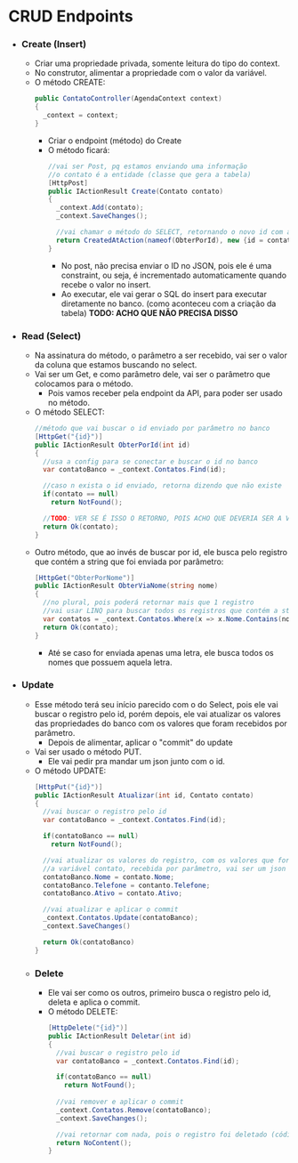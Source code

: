 # CRUD Endpoints

* ### Create (Insert)
  * Criar uma propriedade privada, somente leitura do tipo do context.
  * No construtor, alimentar a propriedade com o valor da variável.
  * O método CREATE:
    ```C#
    public ContatoController(AgendaContext context)
    {
      _context = context;
    }
    ```
    * Criar o endpoint (método) do Create
    * O método ficará:
      ```C#
      //vai ser Post, pq estamos enviando uma informação
      //o contato é a entidade (classe que gera a tabela)
      [HttpPost]
      public IActionResult Create(Contato contato)
      {
        _context.Add(contato);
        _context.SaveChanges();

        //vai chamar o método do SELECT, retornando o novo id com a informação do contato, esse retorno vai ser o link do registro para ser acessado
        return CreatedAtAction(nameof(ObterPorId), new {id = contato.Id}, contato);
      }
      ```
      * No post, não precisa enviar o ID no JSON, pois ele é uma constraint, ou seja, é incrementado automaticamente quando recebe o valor no insert.
      * Ao executar, ele vai gerar o SQL do insert para executar diretamente no banco. (como aconteceu com a criação da tabela) **TODO: ACHO QUE NÃO PRECISA DISSO**

* ### Read (Select)
  * Na assinatura do método, o parâmetro a ser recebido, vai ser o valor da coluna que estamos buscando no select.
  * Vai ser um Get, e como parâmetro dele, vai ser o parâmetro que colocamos para o método.
    * Pois vamos receber pela endpoint da API, para poder ser usado no método.
  * O método SELECT:
    ```C#
    //método que vai buscar o id enviado por parâmetro no banco
    [HttpGet("{id}")]
    public IActionResult ObterPorId(int id)
    {
      //usa a config para se conectar e buscar o id no banco
      var contatoBanco = _context.Contatos.Find(id);

      //caso n exista o id enviado, retorna dizendo que não existe
      if(contato == null)
        return NotFound();

      //TODO: VER SE É ISSO O RETORNO, POIS ACHO QUE DEVERIA SER A VARIÁVEL QUE RECEBEU O FIND DO ID
      return Ok(contato);
    }
    ```
  * Outro método, que ao invés de buscar por id, ele busca pelo registro que contém a string que foi enviada por parâmetro:
    ```C#
    [HttpGet("ObterPorNome")]
    public IActionResult ObterViaNome(string nome)
    {
      //no plural, pois poderá retornar mais que 1 registro
      //vai usar LINQ para buscar todos os registros que contém a string recebida
      var contatos = _context.Contatos.Where(x => x.Nome.Contains(nome))
      return Ok(contato);
    } 
    ``` 
    * Até se caso for enviada apenas uma letra, ele busca todos os nomes que possuem aquela letra.
    
* ### Update
  * Esse método terá seu início parecido com o do Select, pois ele vai buscar o registro pelo id, porém depois, ele vai atualizar os valores das propriedades do banco com os valores que foram recebidos por parâmetro.
    * Depois de alimentar, aplicar o "commit" do update
  * Vai ser usado o método PUT.
    * Ele vai pedir pra mandar um json junto com o id.
  * O método UPDATE:
    ```C#
    [HttpPut("{id}")]
    public IActionResult Atualizar(int id, Contato contato)
    {
      //vai buscar o registro pelo id
      var contatoBanco = _context.Contatos.Find(id);

      if(contatoBanco == null)
        return NotFound();

      //vai atualizar os valores do registro, com os valores que foram recebidos por parâmetro
      //a variável contato, recebida por parâmetro, vai ser um json
      contatoBanco.Nome = contato.Nome;
      contatoBanco.Telefone = contanto.Telefone;
      contatoBanco.Ativo = contato.Ativo;

      //vai atualizar e aplicar o commit
      _context.Contatos.Update(contatoBanco);
      _context.SaveChanges()

      return Ok(contatoBanco)
    }
    ```
  * ### Delete
    * Ele vai ser como os outros, primeiro busca o registro pelo id, deleta e aplica o commit.
    * O método DELETE:
      ```C#
      [HttpDelete("{id}")]
      public IActionResult Deletar(int id)
      {
        //vai buscar o registro pelo id
        var contatoBanco = _context.Contatos.Find(id);

        if(contatoBanco == null)
          return NotFound();
        
        //vai remover e aplicar o commit
        _context.Contatos.Remove(contatoBanco);
        _context.SaveChanges();

        //vai retornar com nada, pois o registro foi deletado (código 204)
        return NoContent();
      }
      ```